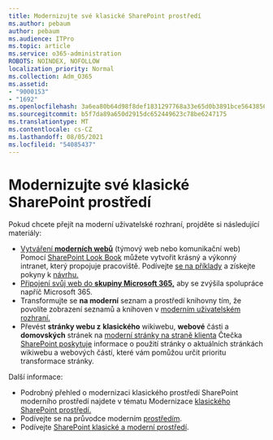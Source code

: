 ```yaml
---
title: Modernizujte své klasické SharePoint prostředí
ms.author: pebaum
author: pebaum
ms.audience: ITPro
ms.topic: article
ms.service: o365-administration
ROBOTS: NOINDEX, NOFOLLOW
localization_priority: Normal
ms.collection: Adm_O365
ms.assetid:
- "9000153"
- "1692"
ms.openlocfilehash: 3a6ea80b64d98f8def1831297768a33e65d0b3891bce564385631ad01a5a2602
ms.sourcegitcommit: b5f7da89a650d2915dc652449623c78be6247175
ms.translationtype: MT
ms.contentlocale: cs-CZ
ms.lasthandoff: 08/05/2021
ms.locfileid: "54085437"
---
```

# <a name="modernize-your-classic-sharepoint-experience"></a>Modernizujte své klasické SharePoint prostředí

Pokud chcete přejít na moderní uživatelské rozhraní, projděte si následující materiály:

- [Vytváření **moderních webů**](https://support.office.com/article/create-a-team-site-in-sharepoint-ef10c1e7-15f3-42a3-98aa-b5972711777d) (týmový web nebo komunikační web) Pomocí [SharePoint Look Book](https://lookbook.microsoft.com/assets/SharePoint_lookbook_2019.pdf) můžete vytvořit krásný a výkonný intranet, který propojuje pracoviště. Podívejte [se na příklady](https://lookbook.microsoft.com/) a získejte pokyny k [návrhu.](https://spdesign.azurewebsites.net/)
- [Připojení svůj web do **skupiny Microsoft 365,**](https://docs.microsoft.com/sharepoint/dev/transform/modernize-connect-to-office365-group) aby se zvýšila spolupráce napříč Microsoft 365.
- Transformujte se **na moderní** seznam a prostředí knihovny tím, že povolíte zobrazení seznamů a knihoven v [moderním uživatelském rozhraní.](https://docs.microsoft.com/sharepoint/dev/transform/modernize-userinterface-lists-and-libraries)
- Převést **stránky webu z** **klasického** wikiwebu, **webové** části a **domovských** stránek na [moderní stránky na straně klienta](https://docs.microsoft.com/sharepoint/dev/transform/modernize-userinterface-site-pages) Čtečka [SharePoint poskytuje](https://docs.microsoft.com/sharepoint/dev/transform/modernize-scanner) informace o použití stránky o aktuálních stránkách wikiwebu a webových částí, které vám pomůžou určit prioritu transformace stránky.

Další informace:

- Podrobný přehled o modernizaci klasického prostředí SharePoint moderního prostředí najdete v tématu Modernizace [klasického SharePoint prostředí.](https://docs.microsoft.com/sharepoint/dev/transform/modernize-classic-sites)
- Podívejte se na průvodce moderním [prostředím](https://docs.microsoft.com/sharepoint/guide-to-sharepoint-modern-experience).
- Podívejte [SharePoint klasické a moderní prostředí](https://support.office.com/article/sharepoint-classic-and-modern-experiences-5725c103-505d-4a6e-9350-300d3ec7d73f).
